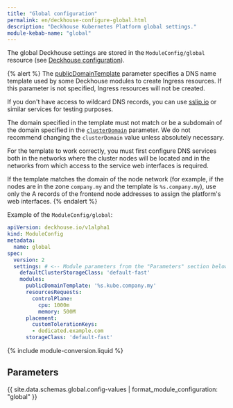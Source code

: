 ```yaml
---
title: "Global configuration"
permalink: en/deckhouse-configure-global.html
description: "Deckhouse Kubernetes Platform global settings."
module-kebab-name: "global"
---
```


The global Deckhouse settings are stored in the `ModuleConfig/global` resource (see [Deckhouse configuration](./#deckhouse-configuration)).

{% alert %}
The [publicDomainTemplate](#parameters-modules-publicdomaintemplate) parameter specifies a DNS name template used by some Deckhouse modules to create Ingress resources. If this parameter is not specified, Ingress resources will not be created.

If you don't have access to wildcard DNS records, you can use [sslip.io](https://sslip.io) or similar services for testing purposes.

The domain specified in the template must not match or be a subdomain of the domain specified in the [`clusterDomain`](./installing/configuration.html#clusterconfiguration-clusterdomain) parameter. We do not recommend changing the `clusterDomain` value unless absolutely necessary.

For the template to work correctly, you must first configure DNS services both in the networks where the cluster nodes will be located and in the networks from which access to the service web interfaces is required.

If the template matches the domain of the node network (for example, if the nodes are in the zone `company.my` and the template is `%s.company.my`), use only the A records of the frontend node addresses to assign the platform's web interfaces.
{% endalert %}

Example of the `ModuleConfig/global`:

```yaml
apiVersion: deckhouse.io/v1alpha1
kind: ModuleConfig
metadata:
  name: global
spec:
  version: 2
  settings: # <-- Module parameters from the "Parameters" section below.
    defaultClusterStorageClass: 'default-fast'
    modules:
      publicDomainTemplate: '%s.kube.company.my'
      resourcesRequests:
        controlPlane:
          cpu: 1000m
          memory: 500M
      placement:
        customTolerationKeys:
        - dedicated.example.com
      storageClass: 'default-fast'
```

{% include module-conversion.liquid %}

## Parameters

{{ site.data.schemas.global.config-values | format_module_configuration: "global" }}
